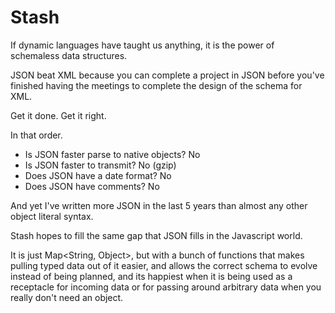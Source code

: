 # Stash

If dynamic languages have taught us anything, it is the power of schemaless data structures.

JSON beat XML because you can complete a project in JSON before you've finished having the meetings to complete the design of the schema for XML.

Get it done. Get it right.

In that order.

* Is JSON faster parse to native objects? No
* Is JSON faster to transmit? No (gzip)
* Does JSON have a date format? No
* Does JSON have comments? No

And yet I've written more JSON in the last 5 years than almost any other object literal syntax.


Stash hopes to fill the same gap that JSON fills in the Javascript world.

It is just Map<String, Object>, but with a bunch of functions that makes pulling typed data out of it easier, and allows the correct schema to evolve instead of being planned, and its happiest when it is being used as a receptacle for incoming data or for passing around arbitrary data when you really don't need an object.
